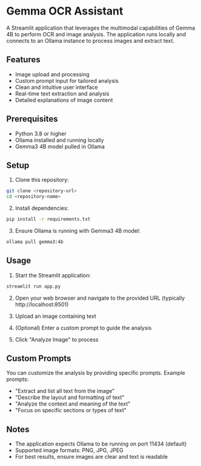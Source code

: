 # Gemma OCR Assistant

A Streamlit application that leverages the multimodal capabilities of Gemma 4B to perform OCR and image analysis. The application runs locally and connects to an Ollama instance to process images and extract text.

## Features

- Image upload and processing
- Custom prompt input for tailored analysis
- Clean and intuitive user interface
- Real-time text extraction and analysis
- Detailed explanations of image content

## Prerequisites

- Python 3.8 or higher
- Ollama installed and running locally
- Gemma3 4B model pulled in Ollama

## Setup

1. Clone this repository:
```bash
git clone <repository-url>
cd <repository-name>
```

2. Install dependencies:
```bash
pip install -r requirements.txt
```

3. Ensure Ollama is running with Gemma3 4B model:
```bash
ollama pull gemma3:4b
```

## Usage

1. Start the Streamlit application:
```bash
streamlit run app.py
```

2. Open your web browser and navigate to the provided URL (typically http://localhost:8501)

3. Upload an image containing text

4. (Optional) Enter a custom prompt to guide the analysis

5. Click "Analyze Image" to process

## Custom Prompts

You can customize the analysis by providing specific prompts. Example prompts:

- "Extract and list all text from the image"
- "Describe the layout and formatting of text"
- "Analyze the context and meaning of the text"
- "Focus on specific sections or types of text"

## Notes

- The application expects Ollama to be running on port 11434 (default)
- Supported image formats: PNG, JPG, JPEG
- For best results, ensure images are clear and text is readable 